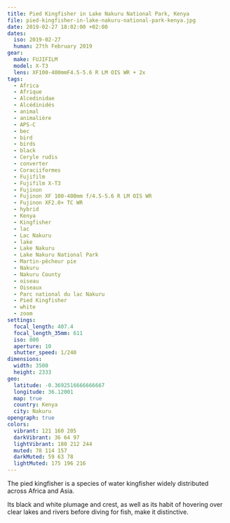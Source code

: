 ```yaml
---
title: Pied Kingfisher in Lake Nakuru National Park, Kenya
file: pied-kingfisher-in-lake-nakuru-national-park-kenya.jpg
date: 2019-02-27 18:02:00 +02:00
dates:
  iso: 2019-02-27
  human: 27th February 2019
gear:
  make: FUJIFILM
  model: X-T3
  lens: XF100-400mmF4.5-5.6 R LM OIS WR + 2x
tags:
  - Africa
  - Afrique
  - Alcedinidae
  - Alcédinidés
  - animal
  - animalière
  - APS-C
  - bec
  - bird
  - birds
  - black
  - Ceryle rudis
  - converter
  - Coraciiformes
  - Fujifilm
  - Fujifilm X-T3
  - Fujinon
  - Fujinon XF 100-400mm f/4.5-5.6 R LM OIS WR
  - Fujinon XF2.0× TC WR
  - hybrid
  - Kenya
  - Kingfisher
  - lac
  - Lac Nakuru
  - lake
  - Lake Nakuru
  - Lake Nakuru National Park
  - Martin-pêcheur pie
  - Nakuru
  - Nakuru County
  - oiseau
  - Oiseaux
  - Parc national du lac Nakuru
  - Pied Kingfisher
  - white
  - zoom
settings:
  focal_length: 407.4
  focal_length_35mm: 611
  iso: 800
  aperture: 10
  shutter_speed: 1/240
dimensions:
  width: 3500
  height: 2333
geo:
  latitude: -0.3692516666666667
  longitude: 36.12001
  map: true
  country: Kenya
  city: Nakuru
opengraph: true
colors:
  vibrant: 121 160 205
  darkVibrant: 36 64 97
  lightVibrant: 180 212 244
  muted: 78 114 157
  darkMuted: 59 63 78
  lightMuted: 175 196 216
---
```


The pied kingfisher is a species of water kingfisher widely distributed across Africa and Asia.

Its black and white plumage and crest, as well as its habit of hovering over clear lakes and rivers before diving for fish, make it distinctive.
